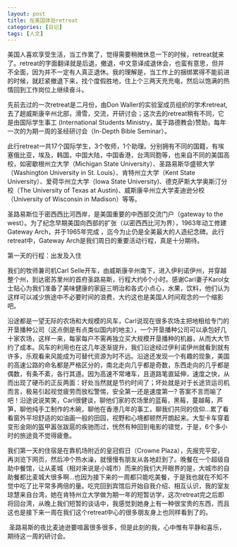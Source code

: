 ```yaml
---
layout: post
title: 在美国体验retreat
categories: [日记]
tags: [人文]
---
```

<p style="text-align: left">美国人喜欢享受生活，当工作累了，觉得需要稍微休息一下的时候，retreat就来了。retreat的字面翻译就是后退，撤退，中文意译成退休会，也蛮有意思，但并不全面，因为并不一定有人真正退休。我的理解是，当工作上的捆绑累得不能前进的时候，就赶紧撤退下来，找个度假胜地，住上个三两天充充电，然后以饱满的热情回到工作岗位上继续奋斗。</p>
<p style="text-align: left">先前去过的一次retreat是二月份，由Don Waller的实验室成员组织的学术retreat,去了趟威斯康辛州北部，滑雪，交流，开研讨会；这次去的retreat稍有不同，它是由国际学生事工 (International Students Ministry，属于路德教会)赞助，每年一次的为期一周的圣经研讨会（In-Depth Bible Seminar）。</p>
<p style="text-align: left">此行retreat一共17个国际学生，3个牧师，1个助理。分别拥有不同的国籍，有埃塞俄比亚，埃及，韩国，中国大陆，中国香港，台湾同胞等，也来自不同的美国高校，如密歇根州立大学（Michigan State University）、圣路易斯华盛顿大学（Washington University in St. Louis）、肯特州立大学（Kent State University）、爱荷华州立大学（Iowa State University)、德克萨斯大学奥斯汀分校（The University of Texas at Austin)、威斯康辛州立大学麦迪逊分校（University of Wisconsin in Madison）等等。</p>
<p style="text-align: left">圣路易斯位于密西西比河西岸，是美国重要的中西部交流门户（gateway to the west）。为了纪念早期美国向西部的扩张（以密西西比河为界），1963年动工修建Gateway Arch，并于1965年完成 ，迄今为止仍是全美最大的人造纪念碑。此行retreat中，Gateway Arch是我们周日的重要活动行程，真是十分期待。</p>
<p style="text-align: left">第一天的行程：出发及入住</p>
<p style="text-align: left">我们的牧师兼司机Carl Selle开车，由威斯康辛州南下，进入伊利诺伊州，并穿越整个州，到达密苏里州的首府圣路易斯，行程大约6个小时。感谢Carl妻子Karol女士贴心为我们准备了美味健康的家庭三明治和各式小点心，水果，饮料，他们认为这样可以减少旅途中不必要时间的浪费，大约这也是美国人时间观念的一个缩影吧。</p>
<p style="text-align: left">沿途都是一望无际的农场和大规模的风车，Carl说现在很多农场主把地租给专门的开垦播种公司（这点倒是有点类似国内的地主），一个开垦播种公司可以承包好几十家农场，这样一来，每家每户不需再独立买大规模开垦播种的机器，从而大大节约了成本。风车的利用也在这几年逐渐提升，我们沿途经过伊利诺伊州就看到就有许多，乐观看来风能成为可替代资源为时不远。沿途还发现一个有趣的现象，美国的高速公路的命名都是严格区分的，南北走向几乎都是奇数，东西走向的几乎都是偶数，有条不紊，各行其道。因为高速不常堵车，且道路笔直延伸，速度之快，从而出现了硬币的正反两面：好处当然就是节约时间了；坏处就是对于长途货运司机而言，极易引起视觉疲劳而放松警惕，安全第一还是速度第一? 答案不言而喻了吧！沿途说说笑笑，Carl很健谈，聊他们家的农场里的蓝莓，黑莓，蔓越莓，芦笋，聊他纯手工制作的木碗，聊他在香港几年的事工，聊我们共同的信仰...累了看看窗外平坦舒适的如油画一般的田园，视野和心境都顿然开朗起来。大型卡车穿着变形金刚的盔甲嚣张跋扈的疾驰而过，恍然有种回到电影的错觉，于是，6个多小时的旅途竟不觉得疲惫。</p>
<p style="text-align: left">我们第一天的住宿是在靠机场附近的皇冠假日（Crowne Plaza），先报完平安，再浏览下网页，然后冲个热水澡，就慢慢有朋友从各地赶到了。晚餐在一个超级自助中餐馆，让从麦城（相对来说是小城市）而来的我们大开眼界的是，大城市的自助餐都比麦城大很多啊...也因为接下来的一周都只能吃美餐，于是我也就在不知不觉中吃了比平常多两倍的量。吃完回到宾馆后开始自我介绍、相互认识，我的室友琼慧来自台湾，她在肯特州立大学做为期一年的短暂访学，这次retreat完之后即将回台湾，从晚上我们短暂的谈话中，我感觉到她身上有一种很宝贵的东西，而且这也是接下来一周在我们这个retreat中心的很多朋友身上也同样看到了的。</p>
 圣路易斯的夜比麦迪逊要喧嚣很多很多，但是此刻的我，心中惟有平静和喜乐，期待这一周的研讨会。

&nbsp;

&nbsp;

<!--more-->